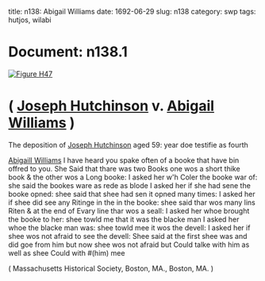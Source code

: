 title: n138: Abigail Williams
date: 1692-06-29
slug: n138
category: swp
tags: hutjos, wilabi




<div markdown class="doc" id="n138.1">

# Document: n138.1



<span markdown class="figure">[![Figure H47](archives/MassHist/gifs/H47.gif)](archives/MassHist/large/H47.jpg)</span>


# ( [Joseph Hutchinson](/tag/hutjos.html) v. [Abigail Williams](/tag/wilabi.html) )

The deposition of [Joseph Hutchinson](/tag/hutjos.html) aged 59: year doe testifie as fourth

[Abigaill Williams](/tag/wilabi.html) I have heard you spake often of a booke that have bin offred to you. She Said that thare was two Books one wos a short thike book & the other wos a Long booke: I asked her w'h Coler the booke war of: she said the bookes ware as rede as blode I asked her if she had sene the booke opned: shee said that shee had sen it opned many times: I asked her if shee did see any Ritinge in the in the booke: shee said thar wos many lins Riten & at the end of Evary line thar wos a seall: I asked her whoe brought the booke to her: shee towld me that it was the blacke man I asked her whoe the blacke man was: shee towld mee it wos the devell: I asked her if shee wos not afraid to see the devell: Shee said at the first shee was and did goe from him but now shee wos not afraid but Could talke with him as well as shee Could with #(him) mee

( Massachusetts Historical Society, Boston, MA., Boston, MA. )


</div>

